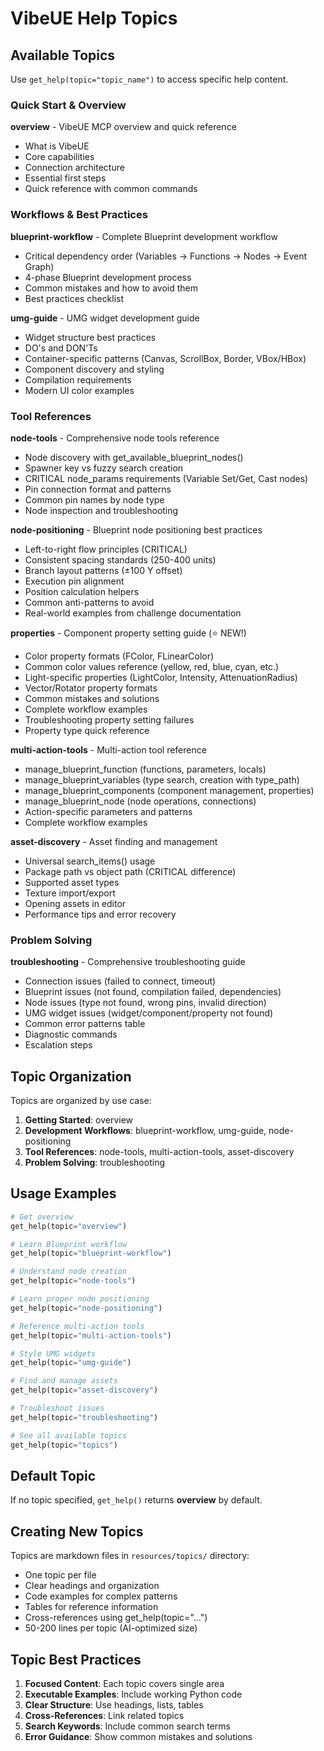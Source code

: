 # VibeUE Help Topics

## Available Topics

Use `get_help(topic="topic_name")` to access specific help content.

### Quick Start & Overview

**overview** - VibeUE MCP overview and quick reference
- What is VibeUE
- Core capabilities
- Connection architecture
- Essential first steps
- Quick reference with common commands

### Workflows & Best Practices

**blueprint-workflow** - Complete Blueprint development workflow
- Critical dependency order (Variables → Functions → Nodes → Event Graph)
- 4-phase Blueprint development process
- Common mistakes and how to avoid them
- Best practices checklist

**umg-guide** - UMG widget development guide
- Widget structure best practices
- DO's and DON'Ts
- Container-specific patterns (Canvas, ScrollBox, Border, VBox/HBox)
- Component discovery and styling
- Compilation requirements
- Modern UI color examples

### Tool References

**node-tools** - Comprehensive node tools reference
- Node discovery with get_available_blueprint_nodes()
- Spawner key vs fuzzy search creation
- CRITICAL node_params requirements (Variable Set/Get, Cast nodes)
- Pin connection format and patterns
- Common pin names by node type
- Node inspection and troubleshooting

**node-positioning** - Blueprint node positioning best practices
- Left-to-right flow principles (CRITICAL)
- Consistent spacing standards (250-400 units)
- Branch layout patterns (±100 Y offset)
- Execution pin alignment
- Position calculation helpers
- Common anti-patterns to avoid
- Real-world examples from challenge documentation

**properties** - Component property setting guide (⭐ NEW!)
- Color property formats (FColor, FLinearColor)
- Common color values reference (yellow, red, blue, cyan, etc.)
- Light-specific properties (LightColor, Intensity, AttenuationRadius)
- Vector/Rotator property formats
- Common mistakes and solutions
- Complete workflow examples
- Troubleshooting property setting failures
- Property type quick reference

**multi-action-tools** - Multi-action tool reference
- manage_blueprint_function (functions, parameters, locals)
- manage_blueprint_variables (type search, creation with type_path)
- manage_blueprint_components (component management, properties)
- manage_blueprint_node (node operations, connections)
- Action-specific parameters and patterns
- Complete workflow examples

**asset-discovery** - Asset finding and management
- Universal search_items() usage
- Package path vs object path (CRITICAL difference)
- Supported asset types
- Texture import/export
- Opening assets in editor
- Performance tips and error recovery

### Problem Solving

**troubleshooting** - Comprehensive troubleshooting guide
- Connection issues (failed to connect, timeout)
- Blueprint issues (not found, compilation failed, dependencies)
- Node issues (type not found, wrong pins, invalid direction)
- UMG widget issues (widget/component/property not found)
- Common error patterns table
- Diagnostic commands
- Escalation steps

## Topic Organization

Topics are organized by use case:

1. **Getting Started**: overview
2. **Development Workflows**: blueprint-workflow, umg-guide, node-positioning
3. **Tool References**: node-tools, multi-action-tools, asset-discovery
4. **Problem Solving**: troubleshooting

## Usage Examples

```python
# Get overview
get_help(topic="overview")

# Learn Blueprint workflow
get_help(topic="blueprint-workflow")

# Understand node creation
get_help(topic="node-tools")

# Learn proper node positioning
get_help(topic="node-positioning")

# Reference multi-action tools
get_help(topic="multi-action-tools")

# Style UMG widgets
get_help(topic="umg-guide")

# Find and manage assets
get_help(topic="asset-discovery")

# Troubleshoot issues
get_help(topic="troubleshooting")

# See all available topics
get_help(topic="topics")
```

## Default Topic

If no topic specified, `get_help()` returns **overview** by default.

## Creating New Topics

Topics are markdown files in `resources/topics/` directory:
- One topic per file
- Clear headings and organization
- Code examples for complex patterns
- Tables for reference information
- Cross-references using get_help(topic="...")
- 50-200 lines per topic (AI-optimized size)

## Topic Best Practices

1. **Focused Content**: Each topic covers single area
2. **Executable Examples**: Include working Python code
3. **Clear Structure**: Use headings, lists, tables
4. **Cross-References**: Link related topics
5. **Search Keywords**: Include common search terms
6. **Error Guidance**: Show common mistakes and solutions
